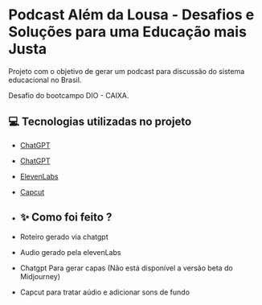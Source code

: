 # Podcast Além da Lousa - Desafios e Soluções para uma Educação mais Justa

Projeto com o objetivo de gerar um podcast para discussão do sistema educacional no Brasil.

Desafio do bootcampo DIO - CAIXA.

## 💻 Tecnologias utilizadas no projeto

- [ChatGPT](https://chat.openai.com/) 
- [ChatGPT](https://chat.openai.com/) 
- [ElevenLabs](https://beta.elevenlabs.io/)
- [Capcut](https://www.capcut.com/pt-br/)

- ## ✨ Como foi feito ?

- Roteiro gerado via chatgpt
- Audio gerado pela elevenLabs
- Chatgpt Para gerar capas (Não está disponível a versão beta do Midjourney)
- Capcut para tratar aúdio e adicionar sons de fundo
